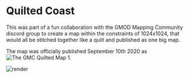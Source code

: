 # Quilted Coast

This was part of a fun collaboration with the GMOD Mapping Community discord group to create a map within the constraints of 1024x1024, that would all be stitched together like a quilt and published as one big map.

The map was officially published September 10th 2020 as ![The GMC Quilted Map 1](https://steamcommunity.com/sharedfiles/filedetails/?id=2224839665&searchtext=quilted).

![render](https://github.com/user-attachments/assets/9a1e4bf4-394c-4428-88f5-65db40a23a63)
